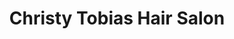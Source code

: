 ---
title: "Christy Tobias Hair Salon"
url: /ashtabula/christy-tobias-hair-salon/
shop: hairdresser
---